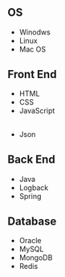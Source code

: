 # 

## OS
- Winodws
- Linux
- Mac OS

## Front End
- HTML
- CSS
- JavaScript

## 
- Json

## Back End
- Java
- Logback
- Spring

## Database
- Oracle
- MySQL
- MongoDB
- Redis
